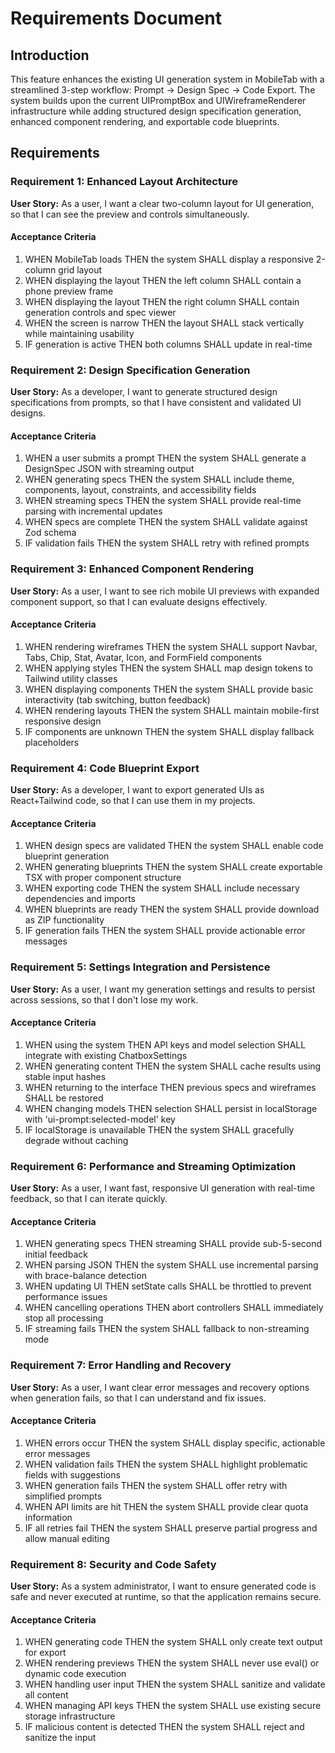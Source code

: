 # Requirements Document

## Introduction

This feature enhances the existing UI generation system in MobileTab with a streamlined 3-step workflow: Prompt → Design Spec → Code Export. The system builds upon the current UIPromptBox and UIWireframeRenderer infrastructure while adding structured design specification generation, enhanced component rendering, and exportable code blueprints.

## Requirements

### Requirement 1: Enhanced Layout Architecture

**User Story:** As a user, I want a clear two-column layout for UI generation, so that I can see the preview and controls simultaneously.

#### Acceptance Criteria

1. WHEN MobileTab loads THEN the system SHALL display a responsive 2-column grid layout
2. WHEN displaying the layout THEN the left column SHALL contain a phone preview frame
3. WHEN displaying the layout THEN the right column SHALL contain generation controls and spec viewer
4. WHEN the screen is narrow THEN the layout SHALL stack vertically while maintaining usability
5. IF generation is active THEN both columns SHALL update in real-time

### Requirement 2: Design Specification Generation

**User Story:** As a developer, I want to generate structured design specifications from prompts, so that I have consistent and validated UI designs.

#### Acceptance Criteria

1. WHEN a user submits a prompt THEN the system SHALL generate a DesignSpec JSON with streaming output
2. WHEN generating specs THEN the system SHALL include theme, components, layout, constraints, and accessibility fields
3. WHEN streaming specs THEN the system SHALL provide real-time parsing with incremental updates
4. WHEN specs are complete THEN the system SHALL validate against Zod schema
5. IF validation fails THEN the system SHALL retry with refined prompts

### Requirement 3: Enhanced Component Rendering

**User Story:** As a user, I want to see rich mobile UI previews with expanded component support, so that I can evaluate designs effectively.

#### Acceptance Criteria

1. WHEN rendering wireframes THEN the system SHALL support Navbar, Tabs, Chip, Stat, Avatar, Icon, and FormField components
2. WHEN applying styles THEN the system SHALL map design tokens to Tailwind utility classes
3. WHEN displaying components THEN the system SHALL provide basic interactivity (tab switching, button feedback)
4. WHEN rendering layouts THEN the system SHALL maintain mobile-first responsive design
5. IF components are unknown THEN the system SHALL display fallback placeholders

### Requirement 4: Code Blueprint Export

**User Story:** As a developer, I want to export generated UIs as React+Tailwind code, so that I can use them in my projects.

#### Acceptance Criteria

1. WHEN design specs are validated THEN the system SHALL enable code blueprint generation
2. WHEN generating blueprints THEN the system SHALL create exportable TSX with proper component structure
3. WHEN exporting code THEN the system SHALL include necessary dependencies and imports
4. WHEN blueprints are ready THEN the system SHALL provide download as ZIP functionality
5. IF generation fails THEN the system SHALL provide actionable error messages

### Requirement 5: Settings Integration and Persistence

**User Story:** As a user, I want my generation settings and results to persist across sessions, so that I don't lose my work.

#### Acceptance Criteria

1. WHEN using the system THEN API keys and model selection SHALL integrate with existing ChatboxSettings
2. WHEN generating content THEN the system SHALL cache results using stable input hashes
3. WHEN returning to the interface THEN previous specs and wireframes SHALL be restored
4. WHEN changing models THEN selection SHALL persist in localStorage with 'ui-prompt:selected-model' key
5. IF localStorage is unavailable THEN the system SHALL gracefully degrade without caching

### Requirement 6: Performance and Streaming Optimization

**User Story:** As a user, I want fast, responsive UI generation with real-time feedback, so that I can iterate quickly.

#### Acceptance Criteria

1. WHEN generating specs THEN streaming SHALL provide sub-5-second initial feedback
2. WHEN parsing JSON THEN the system SHALL use incremental parsing with brace-balance detection
3. WHEN updating UI THEN setState calls SHALL be throttled to prevent performance issues
4. WHEN cancelling operations THEN abort controllers SHALL immediately stop all processing
5. IF streaming fails THEN the system SHALL fallback to non-streaming mode

### Requirement 7: Error Handling and Recovery

**User Story:** As a user, I want clear error messages and recovery options when generation fails, so that I can understand and fix issues.

#### Acceptance Criteria

1. WHEN errors occur THEN the system SHALL display specific, actionable error messages
2. WHEN validation fails THEN the system SHALL highlight problematic fields with suggestions
3. WHEN generation fails THEN the system SHALL offer retry with simplified prompts
4. WHEN API limits are hit THEN the system SHALL provide clear quota information
5. IF all retries fail THEN the system SHALL preserve partial progress and allow manual editing

### Requirement 8: Security and Code Safety

**User Story:** As a system administrator, I want to ensure generated code is safe and never executed at runtime, so that the application remains secure.

#### Acceptance Criteria

1. WHEN generating code THEN the system SHALL only create text output for export
2. WHEN rendering previews THEN the system SHALL never use eval() or dynamic code execution
3. WHEN handling user input THEN the system SHALL sanitize and validate all content
4. WHEN managing API keys THEN the system SHALL use existing secure storage infrastructure
5. IF malicious content is detected THEN the system SHALL reject and sanitize the input